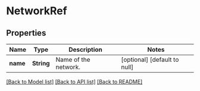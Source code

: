# NetworkRef

## Properties
Name | Type | Description | Notes
------------ | ------------- | ------------- | -------------
**name** | **String** | Name of the network. | [optional] [default to null]

[[Back to Model list]](../README.md#documentation-for-models) [[Back to API list]](../README.md#documentation-for-api-endpoints) [[Back to README]](../README.md)


